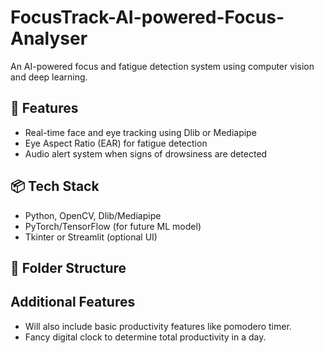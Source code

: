 # FocusTrack-AI-powered-Focus-Analyser

An AI-powered focus and fatigue detection system using computer vision and deep learning.

## 🚀 Features
- Real-time face and eye tracking using Dlib or Mediapipe
- Eye Aspect Ratio (EAR) for fatigue detection
- Audio alert system when signs of drowsiness are detected

## 📦 Tech Stack
- Python, OpenCV, Dlib/Mediapipe
- PyTorch/TensorFlow (for future ML model)
- Tkinter or Streamlit (optional UI)

## 📁 Folder Structure

## Additional Features 
- Will also include basic productivity features like pomodero timer.
- Fancy digital clock to determine total productivity in a day. 
